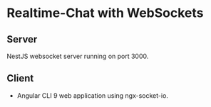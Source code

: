 # Realtime-Chat with WebSockets

## Server
NestJS websocket server running on port 3000.

## Client
- Angular CLI 9 web application using ngx-socket-io.
